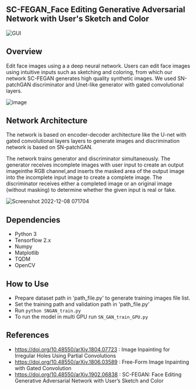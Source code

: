 ## SC-FEGAN_Face Editing Generative Adversarial Network with User's Sketch and Color
![GUI](https://user-images.githubusercontent.com/112108580/194565225-8a8ed270-0baa-468d-8d72-d3bc48404f8a.gif)

## Overview
Edit face images using a a deep neural network. Users can edit face images using intuitive inputs such as sketching and coloring, from which our network SC-FEGAN generates high quality synthetic images. We used SN-patchGAN discriminator and Unet-like generator with gated convolutional layers.

![image](https://user-images.githubusercontent.com/112108580/206371878-32cca246-69ad-4a1e-a00d-979975a69821.png)


## Network Architecture 

The network is based on encoder-decoder architecture like the U-net with gated convolutional layers layers to generate images and discrimination network 
is based on SN-patchGAN.

The network trains generator and discriminator simultaneously. The generator receives incomplete images with user input to create an output imageinthe RGB channel,and inserts the masked area of the output image into the incomplete input image to create a complete image. The discriminator receives either a completed image or an original image (without masking) to determine whether the given input is real or fake.

![Screenshot 2022-12-08 071704](https://user-images.githubusercontent.com/112108580/206514321-b17b1258-d8a5-485c-9c76-62eb00ce8cfe.png)


## Dependencies
* Python 3
* Tensorflow 2.x
* Numpy
* Matplotlib
* TQDM
* OpenCV

## How to Use
* Prepare dataset path in 'path_file.py' to generate training images file list.
* Set the training path and validation path in 'path_file.py'
* Run `python SNGAN_train.py`
* To run the model in multi GPU run `SN_GAN_train_GPU.py`

## References 
* https://doi.org/10.48550/arXiv.1804.07723 : Image Inpainting for Irregular Holes Using Partial Convolutions
* https://doi.org/10.48550/arXiv.1806.03589 : Free-Form Image Inpainting with Gated Convolution                                                  
* https://doi.org/10.48550/arXiv.1902.06838 : SC-FEGAN: Face Editing Generative Adversarial Network with User’s Sketch and Color

